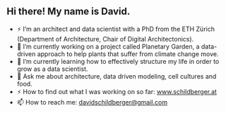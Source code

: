 ## Hi there! My name is David. 
- ⚡ I’m an architect and data scientist with a PhD from the ETH Zürich (Department of Architecture, Chair of Digital Architectonics).
- 🌱 I’m currently working on a project called Planetary Garden, a data-driven approach to help plants that suffer from climate change move. 
- 🔭 I’m currently learning how to effectively structure my life in order to grow as a data scientist. 
- 💬 Ask me about architecture, data driven modeling, cell cultures and food.
- ⚡ How to find out what I was working on so far: www.schildberger.at
- 📫 How to reach me: davidschildberger@gmail.com
 
 
<!--
**dadavie/dadavie** is a ✨ _special_ ✨ repository because its `README.md` (this file) appears on your GitHub profile.

Here are some ideas to get you started:

- 🔭 I’m currently working on ...
- 🌱 I’m currently learning ...
- 👯 I’m looking to collaborate on ...
- 🤔 I’m looking for help with ...
- 💬 Ask me about ...
- 📫 How to reach me: ...
- 😄 Pronouns: ...
- ⚡ Fun fact: ...
-->
